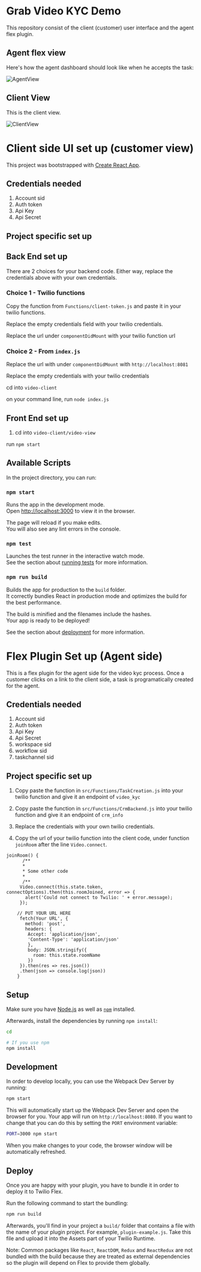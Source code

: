 # Grab Video KYC Demo

This repository consist of the client (customer) user interface and the agent flex plugin.

## Agent flex view

Here's how the agent dashboard should look like when he accepts the task:

![AgentView](agent-view.png)

## Client View

This is the client view.

![ClientView](client-view.png)

# Client side UI set up (customer view)
This project was bootstrapped with [Create React App](https://github.com/facebook/create-react-app).

## Credentials needed
1. Account sid
2. Auth token
3. Api Key
4. Api Secret

## Project specific set up

## Back End set up

There are 2 choices for your backend code. Either way, replace the credentials above with your own credentials.

### Choice 1 - Twilio functions
Copy the function from `Functions/client-token.js` and paste it in your twilio functions. 

Replace the empty credentials field with your twilio credentials.

Replace the url under `componentDidMount` with your twilio function url

### Choice 2 - From `index.js`
Replace the url with under `componentDidMount` with `http://localhost:8081`

Replace the empty credentials with your twilio credentials

cd into `video-client`

on your command line, run `node index.js`

## Front End set up

1. cd into `video-client/video-view`

run `npm start`

## Available Scripts

In the project directory, you can run:

### `npm start`

Runs the app in the development mode.<br>
Open [http://localhost:3000](http://localhost:3000) to view it in the browser.

The page will reload if you make edits.<br>
You will also see any lint errors in the console.

### `npm test`

Launches the test runner in the interactive watch mode.<br>
See the section about [running tests](https://facebook.github.io/create-react-app/docs/running-tests) for more information.

### `npm run build`

Builds the app for production to the `build` folder.<br>
It correctly bundles React in production mode and optimizes the build for the best performance.

The build is minified and the filenames include the hashes.<br>
Your app is ready to be deployed!

See the section about [deployment](https://facebook.github.io/create-react-app/docs/deployment) for more information.


# Flex Plugin Set up (Agent side)

This is a flex plugin for the agent side for the video kyc process. Once a customer clicks on a link to the client side, a task is programatically created for the agent.

## Credentials needed
1. Account sid
2. Auth token
3. Api Key
4. Api Secret
5. workspace sid
6. workflow sid
7. taskchannel sid

## Project specific set up

1. Copy paste the function in `src/Functions/TaskCreation.js` into your twilio function and give it an endpoint of `video_kyc`

2. Copy paste the function in `src/Functions/CrmBackend.js` into your twilio function and give it an endpoint of `crm_info`

3. Replace the credentials with your own twilio credentials.

4. Copy the url of your twilio function into the client code, under function `joinRoom` after the line `Video.connect`.

```
joinRoom() {
      /**
      *
      * Some other code
      *
      /**
     Video.connect(this.state.token, connectOptions).then(this.roomJoined, error => {
       alert('Could not connect to Twilio: ' + error.message);
     });

    // PUT YOUR URL HERE
     fetch(Your URL', {
       method: 'post',
       headers: {
        Accept: 'application/json',
        'Content-Type': 'application/json'
        },
        body: JSON.stringify({
          room: this.state.roomName
        })
     }).then(res => res.json())
     .then(json => console.log(json))
    }
```

## Setup

Make sure you have [Node.js](https://nodejs.org) as well as [`npm`](https://npmjs.com) installed.

Afterwards, install the dependencies by running `npm install`:

```bash
cd 

# If you use npm
npm install
```

## Development

In order to develop locally, you can use the Webpack Dev Server by running:

```bash
npm start
```

This will automatically start up the Webpack Dev Server and open the browser for you. Your app will run on `http://localhost:8080`. If you want to change that you can do this by setting the `PORT` environment variable:

```bash
PORT=3000 npm start
```

When you make changes to your code, the browser window will be automatically refreshed.

## Deploy

Once you are happy with your plugin, you have to bundle it in order to deploy it to Twilio Flex.

Run the following command to start the bundling:

```bash
npm run build
```

Afterwards, you'll find in your project a `build/` folder that contains a file with the name of your plugin project. For example, `plugin-example.js`. Take this file and upload it into the Assets part of your Twilio Runtime.

Note: Common packages like `React`, `ReactDOM`, `Redux` and `ReactRedux` are not bundled with the build because they are treated as external dependencies so the plugin will depend on Flex to provide them globally.
